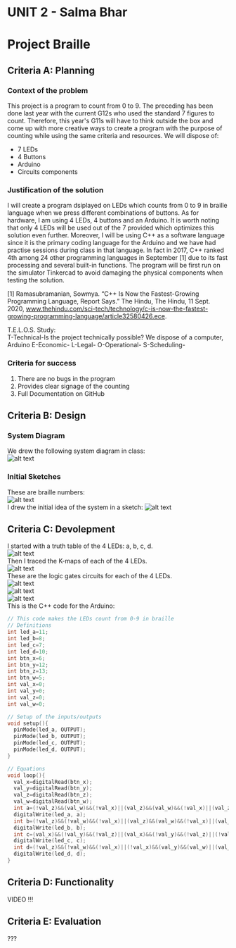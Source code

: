# UNIT 2 - Salma Bhar
# Project Braille
## Criteria A: Planning
### Context of the problem
This project is a program to count from 0 to 9. The preceding has been done last year with the current G12s who used the standard 7 figures to count. Therefore, this year's G11s will have to think outside the box and come up with more creative ways to create a program with the purpose of counting while using the same criteria and resources. We will dispose of: <br>
- 7 LEDs <br>
- 4 Buttons <br>
- Arduino <br>
- Circuits components <br>

### Justification of the solution
I will create a program dsiplayed on LEDs which counts from 0 to 9 in braille language when we press different combinations of buttons. As for hardware, I am using 4 LEDs, 4 buttons and an Arduino. It is worth noting that only 4 LEDs will be used out of the 7 provided which optimizes this solution even further. Moreover, I will be using C++ as a software language since it is the primary coding language for the Arduino and we have had practise sessions during class in that language. In fact in 2017, C++ ranked 4th among 24 other programming languages in September [1] due to its fast processing and several built-in functions. The program will be first run on the simulator Tinkercad to avoid damaging the physical components when testing the solution. <br>

[1] Ramasubramanian, Sowmya. “C++ Is Now the Fastest-Growing Programming Language, Report Says.” The Hindu, The Hindu, 11 Sept. 2020, www.thehindu.com/sci-tech/technology/c-is-now-the-fastest-growing-programming-language/article32580426.ece. 

T.E.L.O.S. Study: <br>
T-Technical-Is the project technically possible? We dispose of a computer, Arduino
E-Economic-
L-Legal-
O-Operational-
S-Scheduling-
### Criteria for success
1. There are no bugs in the program <br>
2. Provides clear signage of the counting <br>
3. Full Documentation on GitHub <br>

## Criteria B: Design
### System Diagram
We drew the following system diagram in class: <br>
![alt text](systemdiagram.jpg) <br>
### Initial Sketches
These are braille numbers: <br>
![alt text](braillenumbers.png) <br>
I drew the initial idea of the system in a sketch:
![alt text](Braillesketch.jpg) <br>
## Criteria C: Devolepment
I started with a truth table of the 4 LEDs: a, b, c, d. <br>
![alt text](truthtable.png) <br>
Then I traced the K-maps of each of the 4 LEDs. <br>
![alt text](kmaps.jpg) <br>
These are the logic gates circuits for each of the 4 LEDs. <br>
![alt text](logicgatesa.jpg) <br>
![alt text](logicgatesbc.jpg) <br>
![alt text](logicgatesd.jpg) <br>
This is the C++ code for the Arduino:
```cpp
// This code makes the LEDs count from 0-9 in braille
// Definitions
int led_a=11;
int led_b=8;
int led_c=7;
int led_d=10;
int btn_x=6;
int btn_y=12;
int btn_z=13;
int btn_w=5;
int val_x=0;
int val_y=0;
int val_z=0; 
int val_w=0;  

// Setup of the inputs/outputs
void setup(){
  pinMode(led_a, OUTPUT);
  pinMode(led_b, OUTPUT);
  pinMode(led_c, OUTPUT);
  pinMode(led_d, OUTPUT);
}

// Equations
void loop(){
  val_x=digitalRead(btn_x);
  val_y=digitalRead(btn_y);
  val_z=digitalRead(btn_z);
  val_w=digitalRead(btn_w);
  int a=(!val_z)&&(val_w)&&(!val_x)||(val_z)&&(val_w)&&(!val_x)||(val_z)&&(!val_w)&&(!val_x)||(!val_z)&&(!val_w)&&(!val_x)&&(val_y)||(!val_z)&&(!val_w)&&(val_x)&&(!val_y);
  digitalWrite(led_a, a);
  int b=(!val_z)&&(!val_w)&&(!val_x)||(val_z)&&(val_w)&&(!val_x)||(val_z)&&(!val_w)&&(!val_x)&&(val_y)||(!val_z)&&(val_w)&&(val_x)&&(!val_y);
  digitalWrite(led_b, b);
  int c=(val_x)&&(!val_y)&&(!val_z)||(val_x)&&(!val_y)&&(!val_z)||(!val_x)&&(!val_y)&&(!val_w);
  digitalWrite(led_c, c);
  int d=(!val_z)&&(!val_w)&&(!val_x)||(!val_x)&&(val_y)&&(val_w)||(val_x)&&(!val_y)&&(!val_w)&&(!val_z);
  digitalWrite(led_d, d);
}

```
## Criteria D: Functionality
VIDEO !!!
## Criteria E: Evaluation
???

